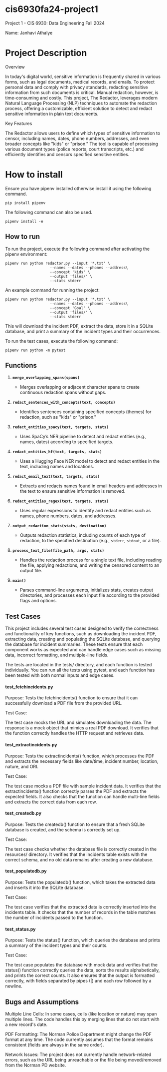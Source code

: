 # cis6930fa24-project1

Project 1 - CIS 6930: Data Engineering Fall 2024

Name: Janhavi Athalye

# Project Description

Overview

In today's digital world, sensitive information is frequently shared in various forms, such as legal documents, medical records, and emails. To protect personal data and comply with privacy standards, redacting sensitive information from such documents is critical. Manual redaction, however, is time-consuming and costly. This project, The Redactor, leverages modern Natural Language Processing (NLP) techniques to automate the redaction process, offering a customizable, efficient solution to detect and redact sensitive information in plain text documents.

Key Features

The Redactor allows users to define which types of sensitive information to censor, including names, dates, phone numbers, addresses, and even broader concepts like "kids" or "prison." The tool is capable of processing various document types (police reports, court transcripts, etc.) and efficiently identifies and censors specified sensitive entities.


# How to install
Ensure you have pipenv installed otherwise install it using the following command.

```
pip install pipenv
```
The following command can also be used.

```
pipenv install -e
```

## How to run

To run the project, execute the following command after activating the pipenv environment:

```
pipenv run python redactor.py --input '*.txt' \
                    --names --dates --phones --address\
                    --concept 'kids' \
                    --output 'files/' \
                    --stats stderr
```
An example command for running the project:

```
pipenv run python redactor.py --input '*.txt' \
                    --names --dates --phones --address\
                    --concept 'Goal' \
                    --output 'files/' \
                    --stats stderr

```
This will download the incident PDF, extract the data, store it in a SQLite database, and print a summary of the incident types and their occurrences.


To run the test cases, execute the following command:
```
pipenv run python -m pytest
```


## Functions

1. **`merge_overlapping_spans(spans)`**
   - Merges overlapping or adjacent character spans to create continuous redaction spans without gaps.

2. **`redact_sentences_with_concepts(text, concepts)`**
   - Identifies sentences containing specified concepts (themes) for redaction, such as "kids" or "prison."

3. **`redact_entities_spacy(text, targets, stats)`**
   - Uses SpaCy’s NER pipeline to detect and redact entities (e.g., names, dates) according to specified targets.

4. **`redact_entities_hf(text, targets, stats)`**
   - Uses a Hugging Face NER model to detect and redact entities in the text, including names and locations.

5. **`redact_email_text(text, targets, stats)`**
   - Extracts and redacts names found in email headers and addresses in the text to ensure sensitive information is removed.

6. **`redact_entities_regex(text, targets, stats)`**
   - Uses regular expressions to identify and redact entities such as names, phone numbers, dates, and addresses.

7. **`output_redaction_stats(stats, destination)`**
   - Outputs redaction statistics, including counts of each type of redaction, to the specified destination (e.g., `stderr`, `stdout`, or a file).

8. **`process_text_file(file_path, args, stats)`**
   - Handles the redaction process for a single text file, including reading the file, applying redactions, and writing the censored content to an output file.

9. **`main()`**
   - Parses command-line arguments, initializes stats, creates output directories, and processes each input file according to the provided flags and options.

## Test Cases

This project includes several test cases designed to verify the correctness and functionality of key functions, such as downloading the incident PDF, extracting data, creating and populating the SQLite database, and querying the database for incident summaries. These tests ensure that each component works as expected and can handle edge cases such as missing data, incorrect formatting, and multiple-line fields.

The tests are located in the tests/ directory, and each function is tested individually. You can run all the tests using pytest, and each function has been tested with both normal inputs and edge cases.

#### test_fetchincidents.py <br />

Purpose: Tests the fetchincidents() function to ensure that it can successfully download a PDF file from the provided URL.

Test Case:

The test case mocks the URL and simulates downloading the data. The response is a mock object that mimics a real PDF download.
It verifies that the function correctly handles the HTTP request and retrieves data.

#### test_extractincidents.py <br />

Purpose: Tests the extractincidents() function, which processes the PDF and extracts the necessary fields like date/time, incident number, location, nature, and ORI.

Test Case:

The test case mocks a PDF file with sample incident data. It verifies that the extractincidents() function correctly parses the PDF and extracts the expected fields.
It also checks that the function can handle multi-line fields and extracts the correct data from each row.

#### test_createdb.py <br />

Purpose: Tests the createdb() function to ensure that a fresh SQLite database is created, and the schema is correctly set up.

Test Case:

The test case checks whether the database file is correctly created in the resources/ directory.
It verifies that the incidents table exists with the correct schema, and no old data remains after creating a new database.

#### test_populatedb.py <br />

Purpose: Tests the populatedb() function, which takes the extracted data and inserts it into the SQLite database.

Test Case:

The test case verifies that the extracted data is correctly inserted into the incidents table.
It checks that the number of records in the table matches the number of incidents passed to the function.


#### test_status.py <br />

Purpose: Tests the status() function, which queries the database and prints a summary of the incident types and their counts.

Test Case:

The test case populates the database with mock data and verifies that the status() function correctly queries the data, sorts the results alphabetically, and prints the correct counts.
It also ensures that the output is formatted correctly, with fields separated by pipes (|) and each row followed by a newline.



## Bugs and Assumptions
Multiple Line Cells: In some cases, cells (like location or nature) may span multiple lines. The code handles this by merging lines that do not start with a new record's date.

PDF Formatting: The Norman Police Department might change the PDF format at any time. The code currently assumes that the format remains consistent (fields are always in the same order).

Network Issues: The project does not currently handle network-related errors, such as the URL being unreachable or the file being moved/removed from the Norman PD website.

